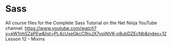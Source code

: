 # Sass

All course files for the Complete Sass Tutorial on the Net Ninja YouTube channel.
https://www.youtube.com/watch?v=eW1nhSZaPEw&list=PL4cUxeGkcC9jxJX7vojNVK-o8ubDZEcNb&index=12
Lesson 12 - Mixins
